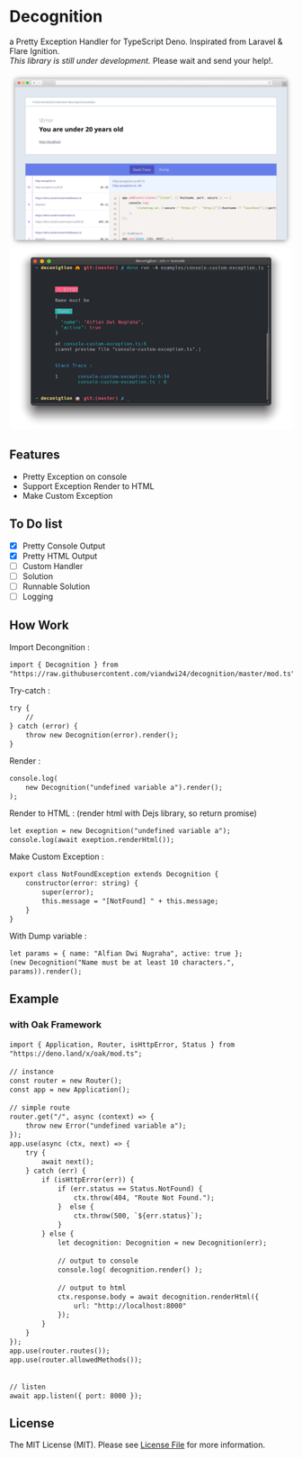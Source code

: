 # Decognition
a Pretty Exception Handler for TypeScript Deno. Inspirated from Laravel & Flare Ignition.  
*This library is still under development.* Please wait and send your help!.

![screenshot preview](https://raw.githubusercontent.com/viandwi24/decognition/master/screenshot/ss1.png)
![screenshot preview](https://raw.githubusercontent.com/viandwi24/decognition/master/screenshot/ss2.png)

## Features
* Pretty Exception on console
* Support Exception Render to HTML
* Make Custom Exception

## To Do list
- [x] Pretty Console Output
- [x] Pretty HTML Output
- [ ] Custom Handler
- [ ] Solution
- [ ] Runnable Solution
- [ ] Logging

## How Work
Import Decongnition :
```
import { Decognition } from "https://raw.githubusercontent.com/viandwi24/decognition/master/mod.ts";
```
Try-catch :
```
try {
    //
} catch (error) {
    throw new Decognition(error).render();
}
```
Render :
```
console.log(
    new Decognition("undefined variable a").render();
);
```
Render to HTML : (render html with Dejs library, so return promise)
```
let exeption = new Decognition("undefined variable a");
console.log(await exeption.renderHtml());
```
Make Custom Exception :
```
export class NotFoundException extends Decognition {
    constructor(error: string) {
        super(error);
        this.message = "[NotFound] " + this.message;
    }
}
```
With Dump variable :
```
let params = { name: "Alfian Dwi Nugraha", active: true };
(new Decognition("Name must be at least 10 characters.", params)).render();
```

## Example
### with Oak Framework
```
import { Application, Router, isHttpError, Status } from "https://deno.land/x/oak/mod.ts";

// instance
const router = new Router();
const app = new Application();

// simple route
router.get("/", async (context) => {
    throw new Error("undefined variable a");
});
app.use(async (ctx, next) => {
    try {
        await next();
    } catch (err) {
        if (isHttpError(err)) {
            if (err.status == Status.NotFound) {
                ctx.throw(404, "Route Not Found.");
            }  else {
                ctx.throw(500, `${err.status}`);
            }
        } else {
            let decognition: Decognition = new Decognition(err);
            
            // output to console
            console.log( decognition.render() );

            // output to html
            ctx.response.body = await decognition.renderHtml({
                url: "http://localhost:8000"
            });
        }
    }
});
app.use(router.routes());
app.use(router.allowedMethods());


// listen
await app.listen({ port: 8000 });
```

## License
The MIT License (MIT). Please see
<a href="https://github.com/viandwi24/decognition/blob/master/LICENSE.md">License File</a>
for more information.